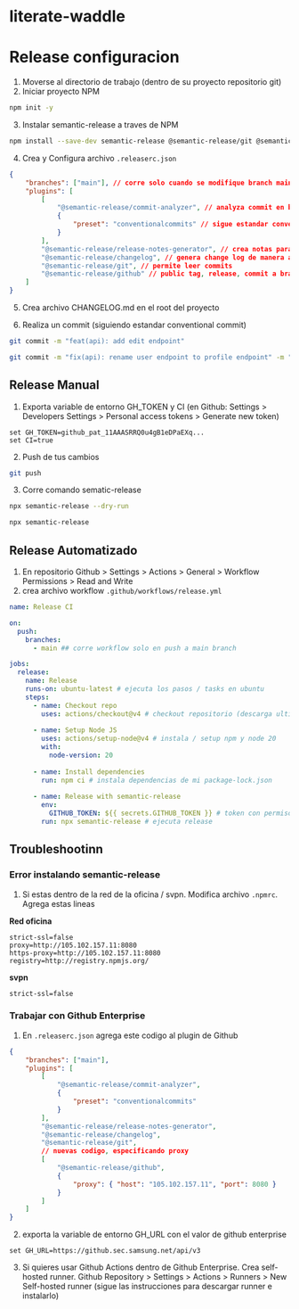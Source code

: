 # literate-waddle

# Release configuracion
1. Moverse al directorio de trabajo (dentro de su proyecto repositorio git)
2. Iniciar proyecto NPM
```bash
npm init -y
```
3. Instalar semantic-release a traves de NPM
```bash
npm install --save-dev semantic-release @semantic-release/git @semantic-release/github @semantic-release/changelog @semantic-release/commit-analyzer @semantic-release/release-notes-generator conventional-changelog-conventionalcommits
```

4. Crea y Configura archivo `.releaserc.json`
```json
{
    "branches": ["main"], // corre solo cuando se modifique branch main
    "plugins": [
        [
            "@semantic-release/commit-analyzer", // analyza commit en base a preset
            {
                "preset": "conventionalcommits" // sigue estandar conventional commit
            }
        ],  
        "@semantic-release/release-notes-generator", // crea notas para release
        "@semantic-release/changelog", // genera change log de manera automatizada
        "@semantic-release/git", // permite leer commits
        "@semantic-release/github" // public tag, release, commit a branch
    ]
}
```

5. Crea archivo CHANGELOG.md en el root del proyecto

6. Realiza un commit (siguiendo estandar conventional commit)
```bash
git commit -m "feat(api): add edit endpoint"

git commit -m "fix(api): rename user endpoint to profile endpoint" -m "BREAKING CHANGE: user endpoint no longer support"
```

## Release Manual
1. Exporta variable de entorno GH_TOKEN y CI
(en Github: Settings > Developers Settings > Personal access tokens > Generate new token)
```
set GH_TOKEN=github_pat_11AAASRRQ0u4gB1eDPaEXq...
set CI=true 
```
2. Push de tus cambios
```bash
git push
```
3. Corre comando sematic-release
```bash
npx semantic-release --dry-run

npx semantic-release
```

## Release Automatizado
1. En repositorio Github > Settings > Actions > General > Workflow Permissions > Read and Write
2. crea archivo workflow `.github/workflows/release.yml`
```yaml
name: Release CI

on:
  push:
    branches:
      - main ## corre workflow solo en push a main branch

jobs:
  release:
    name: Release
    runs-on: ubuntu-latest # ejecuta los pasos / tasks en ubuntu
    steps:
      - name: Checkout repo
        uses: actions/checkout@v4 # checkout repositorio (descarga ultimos cambios)
      
      - name: Setup Node JS
        uses: actions/setup-node@v4 # instala / setup npm y node 20
        with:
          node-version: 20
      
      - name: Install dependencies
        run: npm ci # instala dependencias de mi package-lock.json
      
      - name: Release with semantic-release
        env:
          GITHUB_TOKEN: ${{ secrets.GITHUB_TOKEN }} # token con permisos para escribir y leer en github
        run: npx semantic-release # ejecuta release
```


## Troubleshootinn
### Error instalando semantic-release
1. Si estas dentro de la red de la oficina / svpn. Modifica archivo `.npmrc`. Agrega estas lineas

**Red oficina**
```
strict-ssl=false
proxy=http://105.102.157.11:8080
https-proxy=http://105.102.157.11:8080
registry=http://registry.npmjs.org/
```
**svpn**
```
strict-ssl=false
```

### Trabajar con Github Enterprise
1. En `.releaserc.json` agrega este codigo al plugin de Github
```json
{
    "branches": ["main"],
    "plugins": [
        [
            "@semantic-release/commit-analyzer",
            {
                "preset": "conventionalcommits"
            }
        ],  
        "@semantic-release/release-notes-generator",
        "@semantic-release/changelog",
        "@semantic-release/git",
        // nuevas codigo, especificando proxy
        [
            "@semantic-release/github",
            {
                "proxy": { "host": "105.102.157.11", "port": 8080 }
            }
        ]
    ]
}
```
2. exporta la variable de entorno GH_URL con el valor de github enterprise
```
set GH_URL=https://github.sec.samsung.net/api/v3
```
3. Si quieres usar Github Actions dentro de Github Enterprise. Crea self-hosted runner. Github Repository > Settings > Actions > Runners > New Self-hosted runner (sigue las instrucciones para descargar runner e instalarlo)